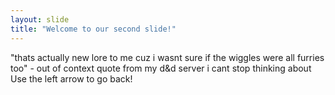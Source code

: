 ```yaml
---
layout: slide
title: "Welcome to our second slide!"
---
```

"thats actually new lore to me cuz i wasnt sure if the wiggles were all furries too" - out of context quote from my d&d server i cant stop thinking about
Use the left arrow to go back!
